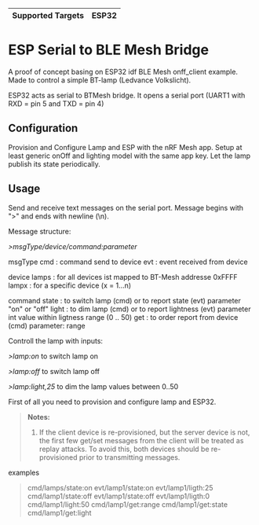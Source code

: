 | Supported Targets | ESP32 |
| ----------------- | ----- |

ESP Serial to BLE Mesh Bridge
========================

A proof of concept basing on ESP32 idf BLE Mesh onff_client example.
Made to control a simple BT-lamp (Ledvance Volkslicht).

ESP32 acts as serial to BTMesh bridge.
It opens a serial port (UART1 with RXD = pin 5 and TXD = pin 4)

Configuration
-------------
Provision and Configure Lamp and ESP with the nRF Mesh app.
Setup at least generic onOff and lighting model with the same app key.
Let the lamp publish its state periodically.

Usage
-----
Send and receive text messages on the serial port.
Message begins with ">" and ends with newline (\n).

Message structure: 

*>msgType/device/command:parameter*

msgType
  cmd : command send to device
  evt : event received from device

device
  lamps : for all devices ist mapped to BT-Mesh addresse 0xFFFF
  lampx : for a specific device (x = 1...n)

command
  state : to switch lamp (cmd) or to report state (evt)
          parameter "on" or "off"
  light : to dim lamp (cmd) or to report lightness (evt)
          parameter int value within ligtness range (0 .. 50)
  get   : to order report from device (cmd)
          parameter:  range


Controll the lamp with inputs:


*>lamp:on*    to switch lamp on

*>lamp:off*   to switch lamp off

*>lamp:light,25*  to dim the lamp values between 0..50 

First of all you need to provision and configure lamp and ESP32.

>**Notes:**
>
>1. If the client device is re-provisioned, but the server device is not, the first few get/set messages from the client will be treated as replay attacks. To avoid this, both devices should be re-provisioned prior to transmitting messages.




examples
>cmd/lamps/state:on
>evt/lamp1/state:on
>evt/lamp1/ligth:25
>cmd/lamp1/state:off
>evt/lamp1/state:off
>evt/lamp1/ligth:0
>cmd/lamp1/light:50
>cmd/lamp1/get:range
>cmd/lamp1/get:state
>cmd/lamp1/get:light

